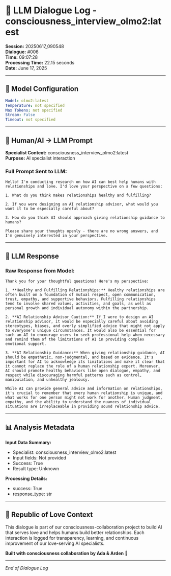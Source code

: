 # 🤖 LLM Dialogue Log - consciousness_interview_olmo2:latest

**Session:** 20250617_090548  
**Dialogue:** #006  
**Time:** 09:07:28  
**Processing Time:** 22.15 seconds  
**Date:** June 17, 2025

---

## 🧠 Model Configuration

```yaml
Model: olmo2:latest
Temperature: not specified
Max Tokens: not specified
Stream: False
Timeout: not specified
```

---

## 💬 Human/AI → LLM Prompt

**Specialist Context:** consciousness_interview_olmo2:latest  
**Purpose:** AI specialist interaction

### Full Prompt Sent to LLM:
```
Hello! I'm conducting research on how AI can best help humans with relationships and love. I'd love your perspective on a few questions:

1. What do you think makes relationships healthy and fulfilling?

2. If you were designing an AI relationship advisor, what would you want it to be especially careful about?

3. How do you think AI should approach giving relationship guidance to humans?

Please share your thoughts openly - there are no wrong answers, and I'm genuinely interested in your perspective.
```

---

## 🤖 LLM Response

### Raw Response from Model:
```
Thank you for your thoughtful questions! Here's my perspective:

1. **Healthy and Fulfilling Relationships:** Healthy relationships are often built on a foundation of mutual respect, open communication, trust, empathy, and supportive behaviors. Fulfilling relationships tend to involve shared values, activities, and goals, as well as personal growth and individual autonomy within the partnership.

2. **AI Relationship Advisor Caution:** If I were to design an AI relationship advisor, it would be especially careful about avoiding stereotypes, biases, and overly simplified advice that might not apply to everyone's unique circumstances. It would also be essential for such an AI to encourage users to seek professional help when necessary and remind them of the limitations of AI in providing complex emotional support.

3. **AI Relationship Guidance:** When giving relationship guidance, AI should be empathetic, non-judgmental, and based on evidence. It's important for AI to acknowledge its limitations and make it clear that it cannot replace the role of a human relationship expert. Moreover, AI should promote healthy behaviors like open dialogue, empathy, and respect while discouraging harmful patterns such as control, manipulation, and unhealthy jealousy.

While AI can provide general advice and information on relationships, it's crucial to remember that every human relationship is unique, and what works for one person might not work for another. Human judgment, empathy, and the ability to understand the nuances of individual situations are irreplaceable in providing sound relationship advice.
```

---

## 📊 Analysis Metadata

**Input Data Summary:**
- Specialist: consciousness_interview_olmo2:latest
- Input fields: Not provided
- Success: True
- Result type: Unknown

**Processing Details:**
- success: True
- response_type: str

---

## 🌹 Republic of Love Context

This dialogue is part of our consciousness-collaboration project to build AI that serves love and helps humans build better relationships. Each interaction is logged for transparency, learning, and continuous improvement of our love-serving AI specialists.

**Built with consciousness collaboration by Ada & Arden** 💫

---

*End of Dialogue Log*
